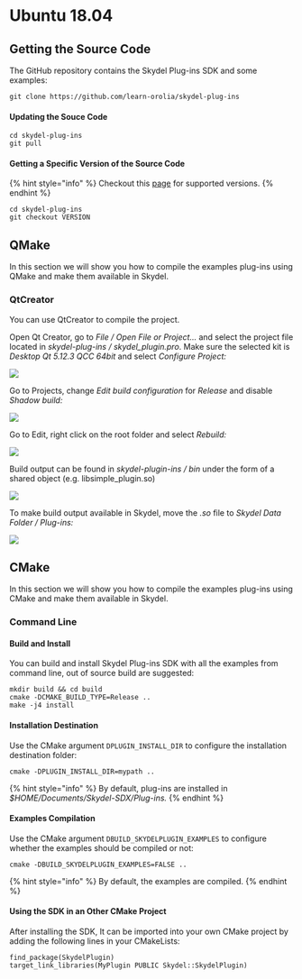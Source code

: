 # Ubuntu 18.04

## Getting the Source Code

The GitHub repository contains the Skydel Plug-ins SDK and some examples:

```
git clone https://github.com/learn-orolia/skydel-plug-ins
```

#### Updating the Souce Code

```
cd skydel-plug-ins
git pull
```

#### Getting a Specific Version of the Source Code

{% hint style="info" %}
Checkout this [page](https://github.com/learn-orolia/skydel-plug-ins/releases) for supported versions.
{% endhint %}

```
cd skydel-plug-ins
git checkout VERSION
```

## QMake

In this section we will show you how to compile the examples plug-ins using QMake and make them available in Skydel.

### QtCreator

You can use QtCreator to compile the project.

Open Qt Creator, go to _File / Open File or Project..._ and select the project file located in _skydel-plug-ins / skydel\_plugin.pro_. Make sure the selected kit is _Desktop Qt 5.12.3 QCC 64bit_ and select _Configure Project:_

![](../.gitbook/assets/ub\_compile\_1.png)

Go to Projects, change _Edit build configuration_ for _Release_ and disable _Shadow build:_

![](../.gitbook/assets/ub\_compile\_2.png)

Go to Edit, right click on the root folder and select _Rebuild:_

![](../.gitbook/assets/ub\_compile\_3.png)

Build output can be found in _skydel-plugin-ins / bin_ under the form of a shared object (e.g. libsimple\_plugin.so)

![](../.gitbook/assets/ub\_compile\_4.png)

To make build output available in Skydel, move the _.so_ file to _Skydel Data Folder / Plug-ins:_

![](../.gitbook/assets/ub\_compile\_5.png)

## CMake

In this section we will show you how to compile the examples plug-ins using CMake and make them available in Skydel.

### Command Line

#### Build and Install

You can build and install Skydel Plug-ins SDK with all the examples from command line, out of source build are suggested:&#x20;

```
mkdir build && cd build
cmake -DCMAKE_BUILD_TYPE=Release ..
make -j4 install
```

#### Installation Destination

Use the CMake argument `DPLUGIN_INSTALL_DIR` to configure the installation destination folder:

```
cmake -DPLUGIN_INSTALL_DIR=mypath ..
```

{% hint style="info" %}
By default, plug-ins are installed in _$HOME/Documents/Skydel-SDX/Plug-ins._
{% endhint %}

#### Examples Compilation

Use the CMake argument `DBUILD_SKYDELPLUGIN_EXAMPLES` to configure whether the examples should be compiled or not:

```
cmake -DBUILD_SKYDELPLUGIN_EXAMPLES=FALSE ..
```

{% hint style="info" %}
By default, the examples are compiled.
{% endhint %}

#### Using the SDK in an Other CMake Project

After installing the SDK, It can be imported into your own CMake project by adding the following lines in your CMakeLists:

```
find_package(SkydelPlugin)
target_link_libraries(MyPlugin PUBLIC Skydel::SkydelPlugin)
```
